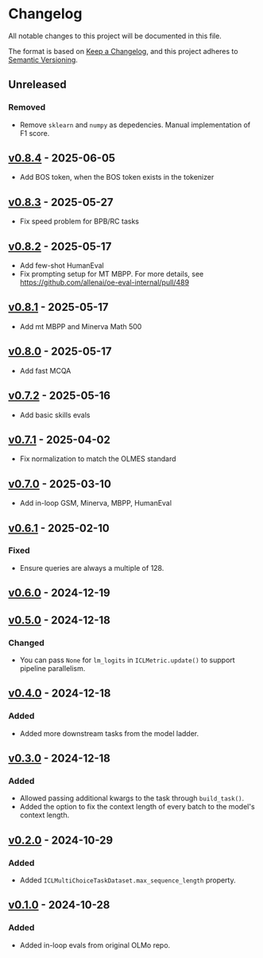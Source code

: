 # Changelog

All notable changes to this project will be documented in this file.

The format is based on [Keep a Changelog](https://keepachangelog.com/en/1.0.0/),
and this project adheres to [Semantic Versioning](https://semver.org/spec/v2.0.0.html).

## Unreleased

### Removed

- Remove `sklearn` and `numpy` as depedencies. Manual implementation of F1 score.

## [v0.8.4](https://github.com/allenai/OLMo-in-loop-evals/releases/tag/v0.8.4) - 2025-06-05

- Add BOS token, when the BOS token exists in the tokenizer

## [v0.8.3](https://github.com/allenai/OLMo-in-loop-evals/releases/tag/v0.8.3) - 2025-05-27

- Fix speed problem for BPB/RC tasks

## [v0.8.2](https://github.com/allenai/OLMo-in-loop-evals/releases/tag/v0.8.2) - 2025-05-17

- Add few-shot HumanEval
- Fix prompting setup for MT MBPP. For more details, see https://github.com/allenai/oe-eval-internal/pull/489

## [v0.8.1](https://github.com/allenai/OLMo-in-loop-evals/releases/tag/v0.8.1) - 2025-05-17

- Add mt MBPP and Minerva Math 500

## [v0.8.0](https://github.com/allenai/OLMo-in-loop-evals/releases/tag/v0.8.0) - 2025-05-17

- Add fast MCQA

## [v0.7.2](https://github.com/allenai/OLMo-in-loop-evals/releases/tag/v0.7.2) - 2025-05-16

- Add basic skills evals

## [v0.7.1](https://github.com/allenai/OLMo-in-loop-evals/releases/tag/v0.7.1) - 2025-04-02

- Fix normalization to match the OLMES standard

## [v0.7.0](https://github.com/allenai/OLMo-in-loop-evals/releases/tag/v0.7.0) - 2025-03-10

- Add in-loop GSM, Minerva, MBPP, HumanEval

## [v0.6.1](https://github.com/allenai/OLMo-in-loop-evals/releases/tag/v0.6.1) - 2025-02-10

### Fixed

- Ensure queries are always a multiple of 128.

## [v0.6.0](https://github.com/allenai/OLMo-in-loop-evals/releases/tag/v0.6.0) - 2024-12-19

## [v0.5.0](https://github.com/allenai/OLMo-in-loop-evals/releases/tag/v0.5.0) - 2024-12-18

### Changed

- You can pass `None` for `lm_logits` in `ICLMetric.update()` to support pipeline parallelism.

## [v0.4.0](https://github.com/allenai/OLMo-in-loop-evals/releases/tag/v0.4.0) - 2024-12-18

### Added

- Added more downstream tasks from the model ladder.

## [v0.3.0](https://github.com/allenai/OLMo-in-loop-evals/releases/tag/v0.3.0) - 2024-12-18

### Added

- Allowed passing additional kwargs to the task through `build_task()`.
- Added the option to fix the context length of every batch to the model's context length.

## [v0.2.0](https://github.com/allenai/OLMo-in-loop-evals/releases/tag/v0.2.0) - 2024-10-29

### Added

- Added `ICLMultiChoiceTaskDataset.max_sequence_length` property.

## [v0.1.0](https://github.com/allenai/OLMo-in-loop-evals/releases/tag/v0.1.0) - 2024-10-28

### Added

- Added in-loop evals from original OLMo repo.
